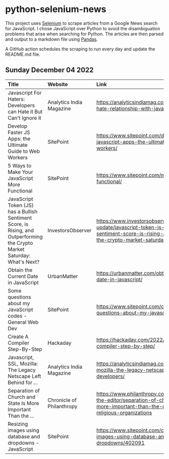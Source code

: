 # python-selenium-news

This project uses [Selenium](https://www.seleniumhq.org/) to scrape articles from a Google News search for JavaScript.
I chose JavaScript over Python to avoid the disambiguation problems that arise when searching for Python.
The articles are then parsed and output to a markdown file using [Pandas](https://pandas.pydata.org/).

A GitHub action schedules the scraping to run every day and update the README.md file.

## Sunday December 04 2022


| Title                                                                                                                      | Website                   | Link                                                                                                                                                                     |
|:---------------------------------------------------------------------------------------------------------------------------|:--------------------------|:-------------------------------------------------------------------------------------------------------------------------------------------------------------------------|
| Javascript For Haters: Developers can Hate it But Can't Ignore it                                                          | Analytics India Magazine  | https://analyticsindiamag.com/developers-love-hate-relationship-with-javascript/                                                                                         |
| Develop Faster JS Apps: the Ultimate Guide to Web Workers                                                                  | SitePoint                 | https://www.sitepoint.com/developing-faster-javascript-apps-the-ultimate-guide-to-web-workers/                                                                           |
| 5 Ways to Make Your JavaScript More Functional                                                                             | SitePoint                 | https://www.sitepoint.com/make-javascript-functional/                                                                                                                    |
| JavaScript Token (JS) has a Bullish Sentiment Score, is Rising, and Outperforming the Crypto Market Saturday: What's Next? | InvestorsObserver         | https://www.investorsobserver.com/news/crypto-update/javascript-token-js-has-a-bullish-sentiment-score-is-rising-and-outperforming-the-crypto-market-saturday-whats-next |
| Obtain the Current Date in JavaScript                                                                                      | UrbanMatter               | https://urbanmatter.com/obtain-the-current-date-in-javascript/                                                                                                           |
| Some questions about my JavaScript codes - General Web Dev                                                                 | SitePoint                 | https://www.sitepoint.com/community/t/some-questions-about-my-javascript-codes/402084                                                                                    |
| Create A Compiler Step-By-Step                                                                                             | Hackaday                  | https://hackaday.com/2022/11/27/create-a-compiler-step-by-step/                                                                                                          |
| Javascript, SSL, Mozilla: The Legacy Netscape Left Behind for ...                                                          | Analytics India Magazine  | https://analyticsindiamag.com/javascript-ssl-mozilla-the-legacy-netscape-left-behind-for-developers/                                                                     |
| Separation of Church and State Is More Important Than the ...                                                              | Chronicle of Philanthropy | https://www.philanthropy.com/blogs/letters-to-the-editor/separation-of-church-and-state-is-more-important-than-the-good-works-of-religious-organizations                 |
| Resizing images using database and dropdowns - JavaScript                                                                  | SitePoint                 | https://www.sitepoint.com/community/t/resizing-images-using-database-and-dropdowns/402091                                                                                |